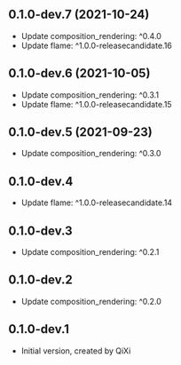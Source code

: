 ## 0.1.0-dev.7 (2021-10-24)

* Update composition_rendering: ^0.4.0
* Update flame: ^1.0.0-releasecandidate.16

## 0.1.0-dev.6 (2021-10-05)

* Update composition_rendering: ^0.3.1
* Update flame: ^1.0.0-releasecandidate.15

## 0.1.0-dev.5 (2021-09-23)

* Update composition_rendering: ^0.3.0

## 0.1.0-dev.4

* Update flame: ^1.0.0-releasecandidate.14

## 0.1.0-dev.3

* Update composition_rendering: ^0.2.1

## 0.1.0-dev.2

* Update composition_rendering: ^0.2.0

## 0.1.0-dev.1

* Initial version, created by QiXi